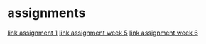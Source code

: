 # assignments
[link assignment 1](https://github.com/IlseHuppertz/assignments/blob/master/Assignment_week_2%20(1).ipynb)
[link assignment week 5](https://github.com/IlseHuppertz/assignments/blob/master/Assignment_week_5%20(1).ipynb)
[link assignment week 6](https://github.com/IlseHuppertz/assignments/blob/master/assignment4%20(1).ipynb)
